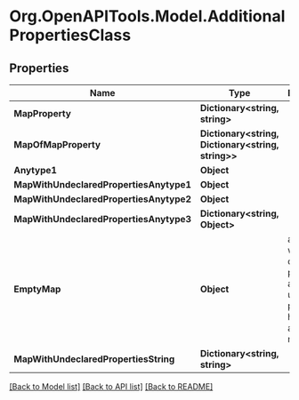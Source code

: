 # Org.OpenAPITools.Model.AdditionalPropertiesClass

## Properties

Name | Type | Description | Notes
------------ | ------------- | ------------- | -------------
**MapProperty** | **Dictionary&lt;string, string&gt;** |  | [optional] 
**MapOfMapProperty** | **Dictionary&lt;string, Dictionary&lt;string, string&gt;&gt;** |  | [optional] 
**Anytype1** | **Object** |  | [optional] 
**MapWithUndeclaredPropertiesAnytype1** | **Object** |  | [optional] 
**MapWithUndeclaredPropertiesAnytype2** | **Object** |  | [optional] 
**MapWithUndeclaredPropertiesAnytype3** | **Dictionary&lt;string, Object&gt;** |  | [optional] 
**EmptyMap** | **Object** | an object with no declared properties and no undeclared properties, hence it&#39;s an empty map. | [optional] 
**MapWithUndeclaredPropertiesString** | **Dictionary&lt;string, string&gt;** |  | [optional] 

[[Back to Model list]](../../README.md#documentation-for-models) [[Back to API list]](../../README.md#documentation-for-api-endpoints) [[Back to README]](../../README.md)

